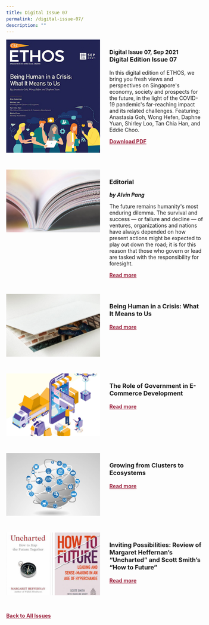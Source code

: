 ```yaml
---
title: Digital Issue 07
permalink: /digital-issue-07/
description: ""
---
```

<style>

.back a
{
	color: #9f2943;
	font-weight: bold;
	}
	
.cat
   {
   font-size: 15px;
   }

.text
{
	width: 50%;
}	
	
.img1 img
{
margin-top:25px;	
}	
	
.img img
{
margin-top:15px;	
}		
	
.button1 a
{
	color: #9f2943;
	font-weight:bold;
}
	

.grid-container {
	display: grid;
	grid-template-columns: 50% 50%;
	grid-column-gap: 5%;
	margin-bottom: 5%;
	}	
	
@media only screen and (max-width: 600px) {
	.grid-container {
		display: block;
	}
}	
</style>


<div class="grid-container">
	<div><img src="/images/Ethos_Thumbnails_Cover/ethosdigital07.jpg"></div>
	<div>
		<h3><span class="cat">Digital Issue 07, Sep 2021</span><br>Digital Edition Issue 07</h3>
		<p>In this digital edition of ETHOS, we bring you fresh views and perspectives on Singapore's economy, society and prospects for the future, in the light of the COVID-19 pandemic's far-reaching impact and its related challenges. Featuring: Anastasia Goh, Wong Hefen, Daphne Yuan, Shirley Loo, Tan Chia Han, and Eddie Choo.</p>
		<div class="button1"><a target="_blank" href="https://file.go.gov.sg/digital-issue-07.pdf">Download PDF</a></div>
	</div>
</div>

<br>

<div class="grid-container">
	<div><img src="/images/Landing_Banner_Images/tile_editorial.jpg"></div>
	<div>
		<h3>Editorial</h3>
		<b><i>by Alvin Pang</i></b>
		<p>The future remains humanity's most enduring dilemma. The survival and success — or failure and decline — of ventures, organizations and nations have always depended on how present actions might be expected to play out down the road; it is for this reason that those who govern or lead are tasked with the responsibility for foresight.</p>
		<div class="button1"><a href="/digital-issue-07/editorial/">Read more</a></div>
	</div>
</div>

<br>

<div class="grid-container">
	<div><img src="/images/Cropped_images/Ethos_Digital_07/D7_Teaser_Being%20Human%20in%20a%20Crisis.jpg"></div>
	<div>
		<h3>Being Human in a Crisis: What It Means to Us</h3>
		<b><i></i></b>
		<p></p>
		<div class="button1"><a href="/digital-issue-07/being-human-in-a-crisis-what-it-means-to-us/">Read more</a></div>
	</div>
</div>

<br>

<div class="grid-container">
	<div><img src="/images/Cropped_images/Ethos_Digital_07/D7_Teaser_eCommerce%20Development.jpg"></div>
	<div>
		<h3>The Role of Government in E-Commerce Development</h3>
		<b><i></i></b>
		<p></p>
		<div class="button1"><a href="/digital-issue-07/the-role-of-government-in-e-commerce-development/">Read more</a></div>
	</div>
</div>


<br>

<div class="grid-container">
	<div><img src="/images/Cropped_images/Ethos_Digital_07/D7_Teaser_Growing%20from%20Clusters%20to%20Ecosystems.jpg"></div>
	<div>
		<h3>Growing from Clusters to Ecosystems</h3>
		<b><i></i></b>
		<p></p>
		<div class="button1"><a href="/digital-issue-07/inviting-possibilities/">Read more</a></div>
	</div>
</div>


<br>

<div class="grid-container">
	<div><img src="/images/Cropped_images/Ethos_Digital_07/Digital-07-04.jpg"></div>
	<div>
		<h3>Inviting Possibilities: Review of Margaret Heffernan’s “Uncharted” and Scott Smith’s “How to Future”</h3>
		<b><i></i></b>
		<p></p>
		<div class="button1"><a href="/digital-issue-07/inviting-possibilities/">Read more</a></div>
	</div>
</div>

<br>

<div class="back">
<a href="/all-issues/">Back to All Issues</a>
</div>